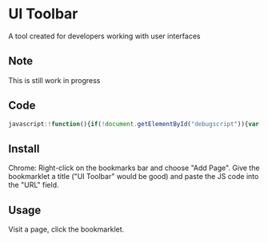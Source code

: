 # UI Toolbar
A tool created for developers working with user interfaces

## Note
This is still work in progress

## Code

```javascript
javascript:!function(){if(!document.getElementById("debugscript")){var b=document.createElement("script");b.src="https://youseedk.github.io/uitoolbar/dist/uitoolbar.js",b.id="debugscript",document.head?document.head.appendChild(b):document.getElementsByTagName("head")[0].appendChild(b)}}();
```

## Install
Chrome: Right-click on the bookmarks bar and choose "Add Page". Give the bookmarklet a title ("UI Toolbar" would be good) and paste the JS code into the "URL" field. 


## Usage
Visit a page, click the bookmarklet.

